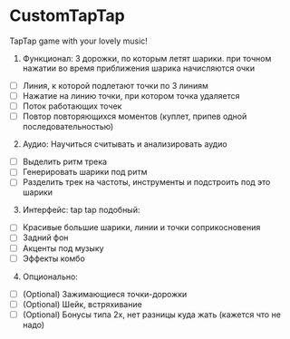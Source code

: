 # CustomTapTap
TapTap game with your lovely music!

1. Функционал: 3 дорожки, по которым летят шарики. при точном нажатии во время приближения шарика начисляются очки
  - [ ]  Линия, к которой подлетают точки по 3 линиям
  - [ ] Нажатие на линию точки, при котором точка удаляется
  - [ ] Поток работающих точек
  - [ ] Повтор повторяющихся моментов (куплет, припев одной последовательностью)
2. Аудио: Научиться считывать и анализировать аудио
  - [ ] Выделить ритм трека
  - [ ] Генерировать шарики под ритм
  - [ ] Разделить трек на частоты, инструменты и подстроить под это шарики
3. Интерфейс: tap tap подобный:
  - [ ] Красивые большие шарики, линии и точки соприкосновения
  - [ ] Задний фон
  - [ ] Акценты под музыку
  - [ ] Эффекты комбо
4. Опционально:
  - [ ] \(Optional) Зажимающиеся точки-дорожки
  - [ ] \(Optional) Шейк, встряхивание
  - [ ] \(Optional) Бонусы типа 2х, нет разницы куда жать (кажется что не надо)
